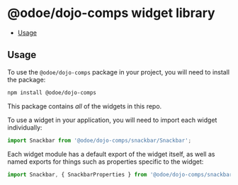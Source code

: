 # @odoe/dojo-comps widget library

- [Usage](#usage)

## Usage

To use the `@odoe/dojo-comps` package in your project, you will need to install the package:

```bash
npm install @odoe/dojo-comps
```

This package contains *all* of the widgets in this repo.

To use a widget in your application, you will need to import each widget individually:

```ts
import Snackbar from '@odoe/dojo-comps/snackbar/Snackbar';
```

Each widget module has a default export of the widget itself, as well as named exports for things such as properties specific to the widget:

```ts
import Snackbar, { SnackbarProperties } from '@odoe/dojo-comps/snackbar/Snackbar';
```